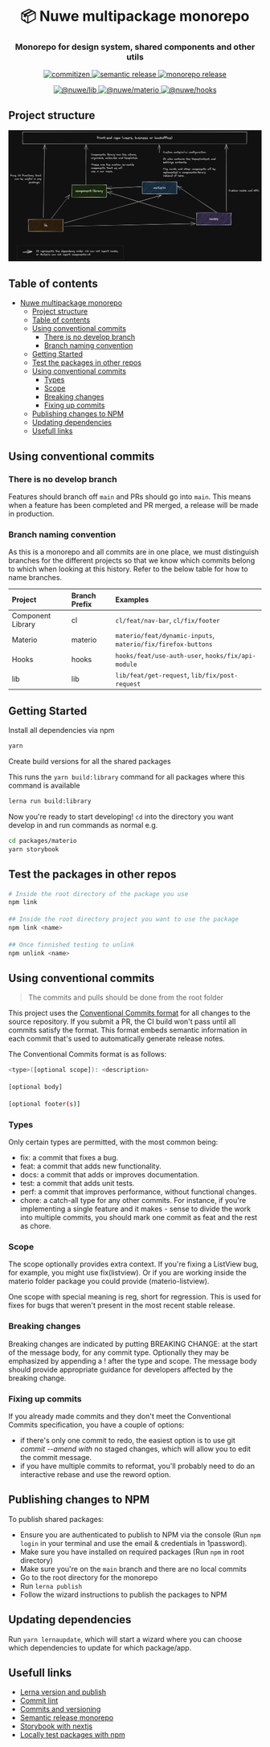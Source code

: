 <h1 align="center" style="border-bottom: none;">📦 Nuwe multipackage monorepo</h1>
<h3 align="center">Monorepo for design system, shared components and other utils</h3>

<p align="center">
  <a href="http://commitizen.github.io/cz-cli">
    <img alt="commitizen" src="https://img.shields.io/badge/commitizen-friendly-brightgreen.svg">
  </a>
  <a href="https://github.com/semantic-release/semantic-release">
    <img alt="semantic release" src="https://img.shields.io/badge/%20%20%F0%9F%93%A6%F0%9F%9A%80-semantic--release-e10079.svg">
  </a>
  <a href="https://github.com/nuwe-io/components-v2/actions/workflows/release.yml">
    <img alt="monorepo release" src="https://github.com/nuwe-io/components-v2/actions/workflows/release.yml/badge.svg">
  </a>
</p>

<p align="center">
  <a href="https://www.npmjs.com/package/@nuwe/lib">
    <img alt="@nuwe/lib" src="https://img.shields.io/npm/v/@nuwe/lib?color=brown&label=%40nuwe%2Flib">
  </a>
  <a href="https://www.npmjs.com/package/@nuwe/materio">
    <img alt="@nuwe/materio" src="https://img.shields.io/npm/v/@nuwe/materio?color=blue&label=%40nuwe%2Fmaterio">
  </a>
  <a href="https://www.npmjs.com/package/@nuwe/hooks">
    <img alt="@nuwe/hooks" src="https://img.shields.io/npm/v/@nuwe/hooks?color=blueviolet&label=%40nuwe%2Fhooks">
  </a>
</p>

## Project structure

![Packages](./public/packages.png)

## Table of contents

- [Nuwe multipackage monorepo](#nuwe-multipackage-monorepo)
  - [Project structure](#project-structure)
  - [Table of contents](#table-of-contents)
  - [Using conventional commits](#using-conventional-commits)
    - [There is no develop branch](#there-is-no-develop-branch)
    - [Branch naming convention](#branch-naming-convention)
  - [Getting Started](#getting-started)
  - [Test the packages in other repos](#test-the-packages-in-other-repos)
  - [Using conventional commits](#using-conventional-commits-1)
    - [Types](#types)
    - [Scope](#scope)
    - [Breaking changes](#breaking-changes)
    - [Fixing up commits](#fixing-up-commits)
  - [Publishing changes to NPM](#publishing-changes-to-npm)
  - [Updating dependencies](#updating-dependencies)
  - [Usefull links](#usefull-links)

## Using conventional commits

### There is no develop branch

Features should branch off `main` and PRs should go into `main`. This means when a feature has been completed and PR merged, a release will be made in production.

### Branch naming convention

As this is a monorepo and all commits are in one place, we must distinguish branches for the different projects so that we know which commits belong to which when looking at this history. Refer to the below table for how to name branches.

| Project           | Branch Prefix | Examples                                                     |
| :---------------- | :------------ | :----------------------------------------------------------- |
| Component Library | cl            | `cl/feat/nav-bar`, `cl/fix/footer`                           |
| Materio           | materio       | `materio/feat/dynamic-inputs`, `materio/fix/firefox-buttons` |
| Hooks             | hooks         | `hooks/feat/use-auth-user`, `hooks/fix/api-module`           |
| lib               | lib           | `lib/feat/get-request`, `lib/fix/post-request`               |

## Getting Started

Install all dependencies via npm

```bash
yarn
```

Create build versions for all the shared packages

This runs the `yarn build:library` command for all packages where this command is available

```bash
lerna run build:library
```

Now you're ready to start developing! `cd` into the directory you want develop in and run commands as normal e.g.

```bash
cd packages/materio
yarn storybook
```

## Test the packages in other repos

```bash
# Inside the root directory of the package you use
npm link

## Inside the root directory project you want to use the package
npm link <name>

## Once finnished testing to unlink
npm unlink <name>
```

## Using conventional commits

> The commits and pulls should be done from the root folder

This project uses the [Conventional Commits format](https://www.conventionalcommits.org/en/v1.0.0/#summary) for all changes to the source repository. If you submit a PR, the CI build won't pass until all commits satisfy the format. This format embeds semantic information in each commit that's used to automatically generate release notes.

The Conventional Commits format is as follows:

```bash
<type>([optional scope]): <description>

[optional body]

[optional footer(s)]
```

### Types

Only certain types are permitted, with the most common being:

- fix: a commit that fixes a bug.
- feat: a commit that adds new functionality.
- docs: a commit that adds or improves documentation.
- test: a commit that adds unit tests.
- perf: a commit that improves performance, without functional changes.
- chore: a catch-all type for any other commits. For instance, if you're implementing a single feature and it makes - sense to divide the work into multiple commits, you should mark one commit as feat and the rest as chore.

### Scope

The scope optionally provides extra context. If you're fixing a ListView bug, for example, you might use fix(listview). Or if you are working inside the materio folder package you could provide (materio-listview).

One scope with special meaning is reg, short for regression. This is used for fixes for bugs that weren't present in the most recent stable release.

### Breaking changes

Breaking changes are indicated by putting BREAKING CHANGE: at the start of the message body, for any commit type. Optionally they may be emphasized by appending a ! after the type and scope. The message body should provide appropriate guidance for developers affected by the breaking change.

### Fixing up commits

If you already made commits and they don't meet the Conventional Commits specification, you have a couple of options:

- if there's only one commit to redo, the easiest option is to use git _commit --amend with_ no staged changes, which will allow you to edit the commit message.
- if you have multiple commits to reformat, you'll probably need to do an interactive rebase and use the reword option.

## Publishing changes to NPM

To publish shared packages:

- Ensure you are authenticated to publish to NPM via the console (Run `npm login` in your terminal and use the email & credentials in 1password).
- Make sure you have installed on required packages (Run `npm` in root directory)
- Make sure you're on the `main` branch and there are no local commits
- Go to the root directory for the monorepo
- Run `lerna publish`
- Follow the wizard instructions to publish the packages to NPM

## Updating dependencies

Run `yarn lernaupdate`, which will start a wizard where you can choose which dependencies to update for which package/app.

## Usefull links

- [Lerna version and publish](https://lerna.js.org/docs/features/version-and-publish)
- [Commit lint](https://github.com/conventional-changelog/commitlint)
- [Commits and versioning](https://levelup.gitconnected.com/improve-your-commits-and-versioning-in-javascript-56f72c0ab761)
- [Semantic release monorepo](https://github.com/pmowrer/semantic-release-monorepo)
- [Storybook with nextjs](https://itnext.io/nextjs-storybookjs-material-ui-jest-swr-fe2ff5cb9af8)
- [Locally test packages with npm](https://javascript.plainenglish.io/test-your-library-locally-with-npm-link-a5aa79d07270)
